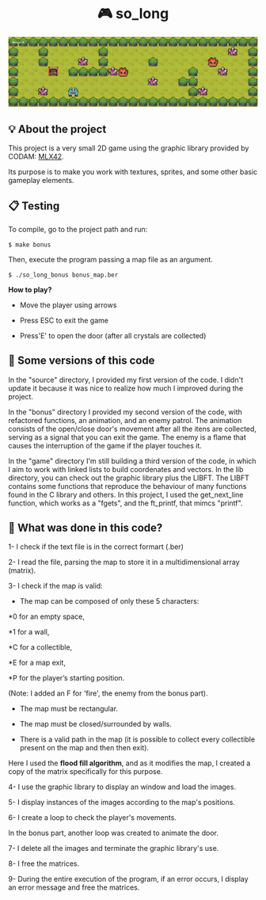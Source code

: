 <h1 align="center">
	🎮 so_long
</h1>

![So long](<gamescreenshot.png>)

## 💡 About the project

This project is a very small 2D game using the graphic library provided by CODAM: [MLX42](https://github.com/codam-coding-college/MLX42).

Its purpose is to make you work with textures, sprites, and some other basic gameplay elements.

## 📋 Testing

To compile, go to the project path and run:

```shell
$ make bonus 
```

Then, execute the program passing a map file as an argument. 

```shell
$ ./so_long_bonus bonus_map.ber
```

<strong>How to play?</strong>

- Move the player using arrows

- Press ESC to exit the game

- Press'E' to open the door (after all crystals are collected)

##  👾 Some versions of this code

In the "source" directory, I provided my first version of the code.
I didn't update it because it was nice to realize how much I improved during the project.

In the "bonus" directory I provided my second version of the code, with refactored functions, an animation, and an enemy patrol.
The animation consists of the open/close door's movement after all the itens are collected, serving as a signal that you can exit the game.
The enemy is a flame that causes the interruption of the game if the player touches it.  

In the "game" directory I'm still building a third version of the code, in which I aim to work with linked lists to build coordenates and vectors. 
In the lib directory, you can check out the graphic library plus the LIBFT.
The LIBFT contains some functions that reproduce the behaviour of many functions found in the C library and others.
In this project, I used the get_next_line function, which works as a "fgets", and the ft_printf, that mimcs "printf".

##  📝 What was done in this code?

1- I check if the text file is in the correct formart (.ber)

2- I read the file, parsing the map to store it in a multidimensional array (matrix).

3- I check if the map is valid:

- The map can be composed of only these 5 characters:

*0 for an empty space,

*1 for a wall,

*C for a collectible,

*E for a map exit,

*P for the player’s starting position.

(Note: I added an F for 'fire', the enemy from the bonus part).

- The map must be rectangular.

- The map must be closed/surrounded by walls.

- There is a valid path in the map (it is possible to collect every collectible present on the map and then then exit).
	
Here I used the <strong>flood fill algorithm</strong>, and as it modifies the map, I created a copy of the matrix specifically for this purpose. 

4- I use the graphic library to display an window and load the images.

5- I display instances of the images according to the map's positions.

6- I create a loop to check the player's movements.

In the bonus part, another loop was created to animate the door.

7- I delete all the images and terminate the graphic library's use.

8- I free the matrices.

9- During the entire execution of the program, if an error occurs, I display an error message and free the matrices.
